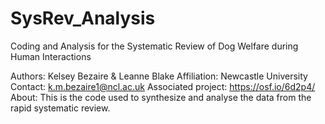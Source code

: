 # SysRev_Analysis
Coding and Analysis for the Systematic Review of Dog Welfare during Human Interactions

Authors: Kelsey Bezaire & Leanne Blake
Affiliation: Newcastle University
Contact: k.m.bezaire1@ncl.ac.uk
Associated project: https://osf.io/6d2p4/
About: This is the code used to synthesize and analyse the data from the rapid systematic review. 
